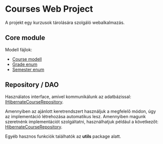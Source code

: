 # Courses Web Project

A projekt egy kurzusok tárolására szolgáló webalkalmazás.

## Core module

Modell fájlok:
- [Course modell](./core/src/main/java/hu/szte/inf/models/Course.java)
- [Grade enum](./core/src/main/java/hu/szte/inf/models/Grade.java)
- [Semester enum](./core/src/main/java/hu/szte/inf/models/Semester.java)

## Repository / DAO

Használatos interface, amivel kommunikálunk az adatbázissal:
[IHibernateCourseRepository](./core/src/main/java/hu/szte/inf/repositories/IHibernateCourseRepository.java).

Amennyiben az ajánlott keretrendszert használjuk a megfelelő módon,
úgy az implementáció létrehozása automatikus lesz.
Amennyiben magunk szeretnénk implementációt szolgáltatni,
használhatjuk például a következőt:
[HibernateCourseRepository](./core/src/main/java/hu/szte/inf/repositories/HibernateCourseRepository.java).

Egyéb hasznos funkciók találhatók az **utils** package alatt.
